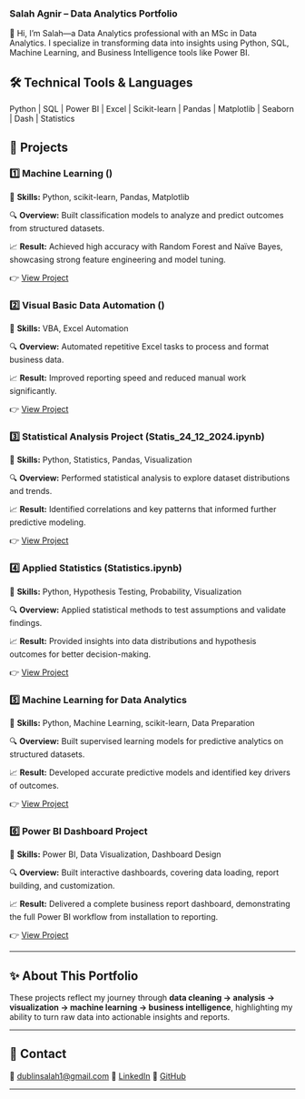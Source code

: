 
### Salah Agnir – Data Analytics Portfolio

👋 Hi, I’m Salah—a Data Analytics professional with an MSc in Data Analytics. I specialize in transforming data into insights using Python, SQL, Machine Learning, and Business Intelligence tools like Power BI.

## 🛠 Technical Tools & Languages
Python | SQL | Power BI | Excel | Scikit-learn | Pandas | Matplotlib | Seaborn | Dash | Statistics


## 🔹 Projects

### 1️⃣ Machine Learning ()

📌 **Skills:** Python, scikit-learn, Pandas, Matplotlib

🔍 **Overview:** Built classification models to analyze and predict outcomes from structured datasets.

📈 **Result:** Achieved high accuracy with Random Forest and Naïve Bayes, showcasing strong feature engineering and model tuning.

👉  [View Project]([https://github.com/yourusername/project1](https://github.com/salahagnir/CA/blob/main/ML_CA2.ipynb))


### 2️⃣ Visual Basic Data Automation ()

📌 **Skills:** VBA, Excel Automation

🔍 **Overview:** Automated repetitive Excel tasks to process and format business data.

📈 **Result:** Improved reporting speed and reduced manual work significantly.

👉 [View Project]([https://github.com/yourusername/project1](https://github.com/salahagnir/CA/blob/main/Machine_learning_for_Data_Analytics.ipynb))


### 3️⃣ Statistical Analysis Project (Statis\_24\_12\_2024.ipynb)

📌 **Skills:** Python, Statistics, Pandas, Visualization

🔍 **Overview:** Performed statistical analysis to explore dataset distributions and trends.

📈 **Result:** Identified correlations and key patterns that informed further predictive modeling.

👉 [View Project]([https://github.com/yourusername/project1](https://github.com/salahagnir/CA/blob/main/CA2_Statistics_30_12.ipynb))


### 4️⃣ Applied Statistics (Statistics.ipynb)

📌 **Skills:** Python, Hypothesis Testing, Probability, Visualization

🔍 **Overview:** Applied statistical methods to test assumptions and validate findings.

📈 **Result:** Provided insights into data distributions and hypothesis outcomes for better decision-making.

👉 [View Project]([https://github.com/yourusername/project1](https://github.com/salahagnir/CA/blob/main/Statistics.ipynb))


### 5️⃣ Machine Learning for Data Analytics

📌 **Skills:** Python, Machine Learning, scikit-learn, Data Preparation

🔍 **Overview:** Built supervised learning models for predictive analytics on structured datasets.

📈 **Result:** Developed accurate predictive models and identified key drivers of outcomes.

👉 [View Project]([https://github.com/yourusername/project1](https://github.com/salahagnir/CA1-S2/blob/master/S%26Pstocks28.22(1).ipynb))


### 6️⃣ Power BI Dashboard Project

📌 **Skills:** Power BI, Data Visualization, Dashboard Design

🔍 **Overview:** Built interactive dashboards, covering data loading, report building, and customization.

📈 **Result:** Delivered a complete business report dashboard, demonstrating the full Power BI workflow from installation to reporting.

👉 [View Project]([https://github.com/yourusername/project1](https://github.com/salahagnir/Power-BI/blob/main/PBI3.pbix))


---

## ✨ About This Portfolio

These projects reflect my journey through **data cleaning → analysis → visualization → machine learning → business intelligence**, highlighting my ability to turn raw data into actionable insights and reports.

---

## 🔹 Contact

📧 [dublinsalah1@gmail.com](mailto:dublinsalah1@gmail.com)
🔗 [LinkedIn](https://www.linkedin.com/in/yourprofile)
🔗 [GitHub](https://github.com/yourusername)


---


